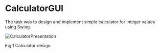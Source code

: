 # CalculatorGUI

The task was to design and implement simple calculator for integer values using Swing.

![CalculatorPresentation](https://user-images.githubusercontent.com/45394303/117638685-63e95400-b183-11eb-934a-79fd5e7c5634.PNG)

Fig.1 Calculator design
